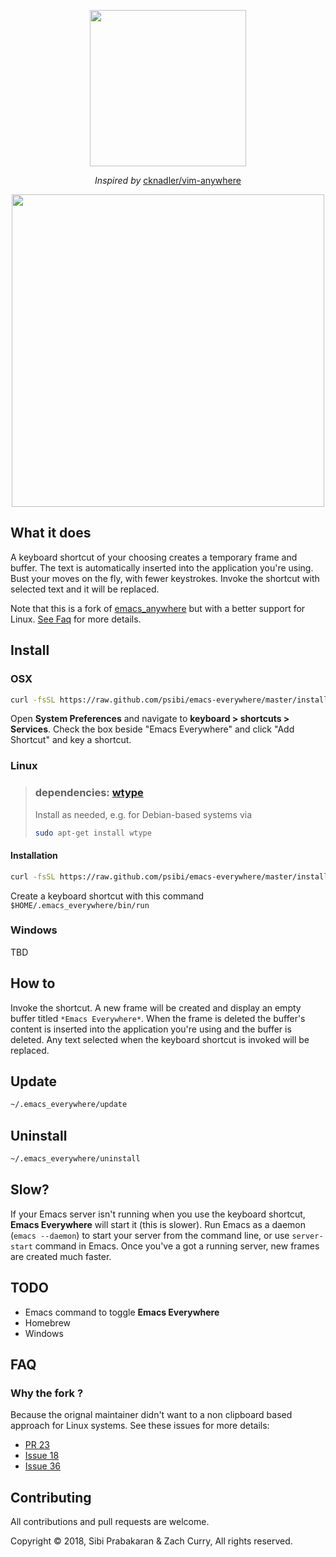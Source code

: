 <p align="center">
  <img src="https://imgur.com/KEvaVTP.jpg" width="250px"></img>
</p>
<p align="center">
  <em>Inspired by</em>
  <a href="https://github.com/cknadler/vim-anywhere">cknadler/vim-anywhere</a>
</p>

<p align="center">
  <img src="https://thumbs.gfycat.com/PlumpDeadlyAlpinegoat-size_restricted.gif" width="500px"></img>
  <h2>What it does</h2>
  A keyboard shortcut of your choosing creates a temporary frame and buffer. The text is automatically inserted into the application you&apos;re using. Bust your moves on the fly, with fewer keystrokes. Invoke the shortcut with selected text and it will be replaced.
</p>

Note that this is a fork of [emacs_anywhere](https://github.com/zachcurry/emacs-anywhere) but with a better support for Linux. [See Faq](#faq) for more details.

## Install ##
### OSX ###
``` bash
curl -fsSL https://raw.github.com/psibi/emacs-everywhere/master/install | bash
```
Open **System Preferences** and navigate to **keyboard > shortcuts > Services**. Check the box beside "Emacs Everywhere" and click "Add Shortcut" and key a shortcut.

### Linux ###
>### dependencies: [wtype](https://github.com/atx/wtype) ###
>Install as needed, e.g. for Debian-based systems via
>``` bash
>sudo apt-get install wtype

#### Installation ####


``` bash
curl -fsSL https://raw.github.com/psibi/emacs-everywhere/master/install | bash
```
Create a keyboard shortcut with this command `$HOME/.emacs_everywhere/bin/run`

### Windows ###
TBD

## How to ##
Invoke the shortcut. A new frame will be created and display an empty buffer titled `*Emacs Everywhere*`. When the frame is deleted the buffer's content is inserted into the application you're using and the buffer is deleted. Any text selected when the keyboard shortcut is invoked will be replaced.

## Update ##
``` bash
~/.emacs_everywhere/update
```

## Uninstall ##
``` bash
~/.emacs_everywhere/uninstall
```

## Slow? ##
If your Emacs server isn't running when you use the keyboard shortcut, **Emacs Everywhere** will start it (this is slower). Run Emacs as a daemon (`emacs --daemon`) to start your server from the command line, or use `server-start` command in Emacs. Once you've a got a running server, new frames are created much faster.

## TODO ##
- Emacs command to toggle **Emacs Everywhere**
- Homebrew
- Windows

## FAQ

### Why the fork ? 

Because the orignal maintainer didn't want to a non clipboard based approach for Linux systems. See these issues for more details:
* [PR 23](https://github.com/zachcurry/emacs-anywhere/pull/23)
* [Issue 18](https://github.com/zachcurry/emacs-anywhere/issues/18#issuecomment-370259456)
* [Issue 36](https://github.com/zachcurry/emacs-anywhere/issues/36)


## Contributing ##
All contributions and pull requests are welcome.

Copyright © 2018, Sibi Prabakaran & Zach Curry, All rights reserved.
